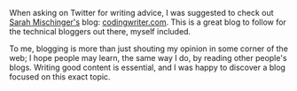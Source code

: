 When asking on Twitter for writing advice, I was suggested to check out [Sarah Mischinger's](*https://twitter.com/codingwriter) blog:
[codingwriter.com](*https://codingwriter.com/).
This is a great blog to follow for the technical bloggers out there, myself included.

To me, blogging is more than just shouting my opinion in some corner of the web;
I hope people may learn, the same way I do, by reading other people's blogs.
Writing good content is essential, and I was happy to discover a blog focused on this exact topic.
